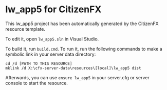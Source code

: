 # lw_app5 for CitizenFX

This lw_app5 project has been automatically generated by the CitizenFX resource template.

To edit it, open `lw_app5.sln` in Visual Studio.

To build it, run `build.cmd`. To run it, run the following commands to make a symbolic link in your server data directory:

```dos
cd /d [PATH TO THIS RESOURCE]
mklink /d X:\cfx-server-data\resources\[local]\lw_app5 dist
```

Afterwards, you can use `ensure lw_app5` in your server.cfg or server console to start the resource.